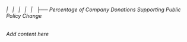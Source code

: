 ###### |   |   |   |   |   ├── Percentage of Company Donations Supporting Public Policy Change

*Add content here*